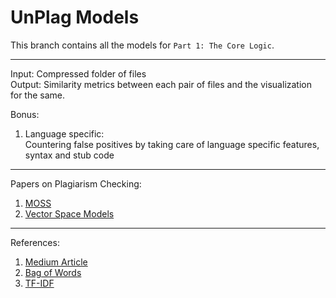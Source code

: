 # UnPlag Models

This branch contains all the models for `Part 1: The Core Logic`.  
  
---

Input: Compressed folder of files  
Output: Similarity metrics between each pair of files and the visualization for the same.   

Bonus:  

1. Language specific:   
Countering false positives by taking care of language specific features, syntax and stub code  

---

Papers on Plagiarism Checking:  
1. [MOSS](http://theory.stanford.edu/~aiken/publications/papers/sigmod03.pdf)
2. [Vector Space Models](https://arxiv.org/ftp/arxiv/papers/1412/1412.7782.pdf)

---

References:  
1. [Medium Article](https://medium.com/@heerambavi/simple-plagiarism-detection-using-nlp-1ee60c4f1d48)
2. [Bag of Words](https://machinelearningmastery.com/gentle-introduction-bag-words-model/)
3. [TF-IDF](https://stackoverflow.com/questions/8897593/how-to-compute-the-similarity-between-two-text-documents)

